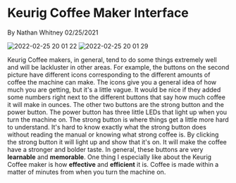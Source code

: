 # Keurig Coffee Maker Interface
By Nathan Whitney 02/25/2021

![2022-02-25 20 01 22](https://user-images.githubusercontent.com/86084524/155828265-dc6a406a-f2a1-4721-974f-fe4c5e0b4218.jpg)
![2022-02-25 20 01 29](https://user-images.githubusercontent.com/86084524/155828267-becc1c56-34ea-423d-99a2-936279d9cdbe.jpg)

Keurig Coffee makers, in general, tend to do some things extremely well and will be lackluster in other areas. For example, the buttons on the second picture have different icons corresponding to the different amounts of coffee the machine can make. The icons give you a general idea of how much you are getting, but it's a little vague. It would be nice if they added some numbers right next to the different buttons that say how much coffee it will make in ounces. The other two buttons are the strong button and the power button. The power button has three little LEDs that light up when you turn the machine on. The strong button is where things get a little more hard to understand. It's hard to know exactly what the strong button does without reading the manual or knowing what strong coffee is. By clicking the strong button it will light up and show that it's on. It will make the coffee have a stronger and bolder taste. In general, these buttons are very **learnable** and **memorable**. One thing I especially like about the Keurig Coffee maker is how **effective** and **efficient** it is. Coffee is made within a matter of minutes from when you turn the machine on.
